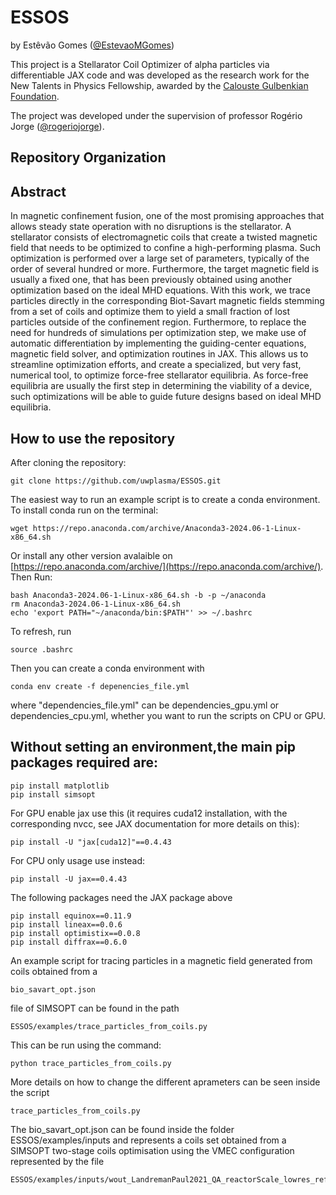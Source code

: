 # ESSOS

by Estêvão Gomes ([@EstevaoMGomes](https://github.com/EstevaoMGomes))

This project is a Stellarator Coil Optimizer of alpha particles via differentiable JAX code and was developed as the research 
work for the New Talents in Physics Fellowship, awarded by the [Calouste Gulbenkian Foundation](https://gulbenkian.pt/en/).

The project was developed under the supervision of professor Rogério Jorge ([@rogeriojorge](https://github.com/rogeriojorge)).

## Repository Organization

## Abstract
In magnetic confinement fusion, one of the most promising approaches that allows steady state
operation with no disruptions is the stellarator. A stellarator consists of electromagnetic coils
that create a twisted magnetic field that needs to be optimized to confine a high-performing
plasma. Such optimization is performed over a large set of parameters, typically of the order of
several hundred or more. Furthermore, the target magnetic field is usually a fixed one, that has
been previously obtained using another optimization based on the ideal MHD equations. With
this work, we trace particles directly in the corresponding Biot-Savart magnetic fields stemming
from a set of coils and optimize them to yield a small fraction of lost particles outside of the
confinement region. Furthermore, to replace the need for hundreds of simulations per
optimization step, we make use of automatic differentiation by implementing the guiding-center
equations, magnetic field solver, and optimization routines in JAX. This allows us to streamline
optimization efforts, and create a specialized, but very fast, numerical tool, to optimize force-free
stellarator equilibria. As force-free equilibria are usually the first step in determining the
viability of a device, such optimizations will be able to guide future designs based on ideal
MHD equilibria.

## How to use the repository
After cloning the repository:
```
git clone https://github.com/uwplasma/ESSOS.git
```
The easiest way to run an example script is to create a conda environment.
To install conda run on the terminal:

```
wget https://repo.anaconda.com/archive/Anaconda3-2024.06-1-Linux-x86_64.sh
```
Or install any other version avalaible on [https://repo.anaconda.com/archive/](https://repo.anaconda.com/archive/).
Then Run:
```
bash Anaconda3-2024.06-1-Linux-x86_64.sh -b -p ~/anaconda
rm Anaconda3-2024.06-1-Linux-x86_64.sh
echo 'export PATH="~/anaconda/bin:$PATH"' >> ~/.bashrc 
```
To refresh, run 
```
source .bashrc
```
Then you can create a conda environment with
```
conda env create -f depenencies_file.yml
```
where "dependencies_file.yml" can be dependencies_gpu.yml or dependencies_cpu.yml, whether you want to run the scripts on CPU or GPU.


## Without setting an environment,the main pip packages required are: 
```
pip install matplotlib
pip install simsopt
```
For GPU enable jax use this (it requires cuda12 installation, with the corresponding nvcc, see JAX documentation for more details on this):
```
pip install -U "jax[cuda12]"==0.4.43
```
For CPU only usage use instead: 
```
pip install -U jax==0.4.43
```
The following packages need the JAX package above
```
pip install equinox==0.11.9
pip install lineax==0.0.6
pip install optimistix==0.0.8
pip install diffrax==0.6.0
```
An example script for tracing particles in a magnetic field generated from coils obtained
from a 
```
bio_savart_opt.json 
```
file of SIMSOPT can be found in the path 
```
ESSOS/examples/trace_particles_from_coils.py 
```
This can be run using the command: 
```
python trace_particles_from_coils.py 
```
More details on how to change the different aprameters can be seen inside the script 
```
trace_particles_from_coils.py 
```
The bio_savart_opt.json can be found inside the folder ESSOS/examples/inputs and represents a coils set obtained from 
a SIMSOPT two-stage coils optimisation using the VMEC configuration represented by the file
```
ESSOS/examples/inputs/wout_LandremanPaul2021_QA_reactorScale_lowres_reference.nc 
```